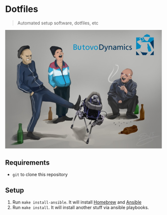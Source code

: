 
# Dotfiles
> Automated setup software, dotfiles, etc

![ButovoDynamics](./all-machines-must-suffer.jpg)

## Requirements
- `git` to clone this repository

## Setup
1. Run `make install-ansible`. It will install [Homebrew](brew.sh) and [Ansible](ansible.com)
2. Run `make install`. It will install another stuff via ansible playbooks.
